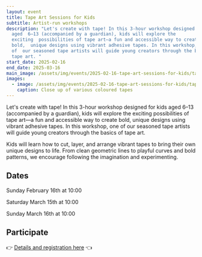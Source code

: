```yaml
---
layout: event
title: Tape Art Sessions for Kids
subtitle: Artist-run workshops
description: "Let's create with tape! In this 3-hour workshop designed for kids
  aged  6–13 (accompanied by a guardian), kids will explore the
  exciting  possibilities of tape art—a fun and accessible way to create
  bold,  unique designs using vibrant adhesive tapes. In this workshop, one
  of  our seasoned tape artists will guide young creators through the basics  of
  tape art. "
start_date: 2025-02-16
end_date: 2025-03-16
main_image: /assets/img/events/2025-02-16-tape-art-sessions-for-kids/tape_art_sessions_for_kids_1.jpg
images:
  - image: /assets/img/events/2025-02-16-tape-art-sessions-for-kids/tape_art_sessions_for_kids_2.jpg
    caption: Close up of various coloured tapes
---
```

Let's create with tape! In this 3-hour workshop designed for kids aged 
6–13 (accompanied by a guardian), kids will explore the exciting 
possibilities of tape art—a fun and accessible way to create bold, 
unique designs using vibrant adhesive tapes. In this workshop, one of 
our seasoned tape artists will guide young creators through the basics 
of tape art. 

Kids will learn how to cut, layer, and arrange 
vibrant tapes to bring their own unique designs to life. From clean 
geometric lines to playful curves and bold patterns, we encourage 
following the imagination and experimenting.

## Dates

Sunday February 16th at 10:00

Saturday March 15th at 10:00

Sunday March 16th at 10:00

## Participate

👉 [Details and registration here](<>) 👈
